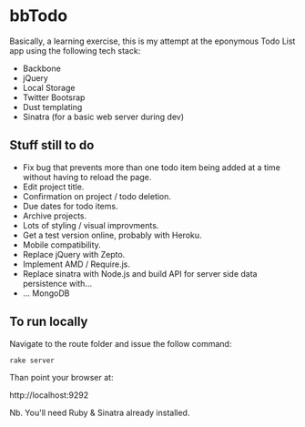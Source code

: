 # bbTodo

Basically, a learning exercise, this is my attempt at the eponymous Todo List app using the following tech stack:

* Backbone
* jQuery
* Local Storage
* Twitter Bootsrap
* Dust templating
* Sinatra (for a basic web server during dev)

## Stuff still to do

* Fix bug that prevents more than one todo item being added at a time without having to reload the page.
* Edit project title.
* Confirmation on project / todo deletion.
* Due dates for todo items.
* Archive projects.
* Lots of styling / visual improvments.
* Get a test version online, probably with Heroku.
* Mobile compatibility.
* Replace jQuery with Zepto.
* Implement AMD / Require.js.
* Replace sinatra with Node.js and build API for server side data persistence with...
* ... MongoDB

## To run locally

Navigate to the route folder and issue the follow command:

`rake server`

Than point your browser at:

http://localhost:9292

Nb. You'll need Ruby & Sinatra already installed.
